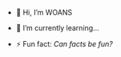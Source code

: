 - 👋 Hi, I’m WOANS
 <!--- - 👀 I’m interested in ... --->
- 🌱 I’m currently learning...
<!--- - 💞️ I’m looking to collaborate on ... --->
<!--- - 📫 How to reach me ... --->
<!--- - 😄 Pronouns: ... --->
- ⚡ Fun fact: <i>Can facts be fun?</i>
<!--- - Fun fact: You should have ❤️; it is difficult, but the rewards... take full advantage of your "humanity" --->
<!---
WorkingOnANameS/WorkingOnANameS is a ✨ special ✨ repository because its `README.md` (this file) appears on your GitHub profile.
You can click the Preview link to take a look at your changes.
--->
